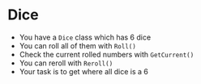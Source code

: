# Dice

- You have a `Dice` class which has 6 dice
- You can roll all of them with `Roll()`
- Check the current rolled numbers with `GetCurrent()`
- You can reroll with `Reroll()`
- Your task is to get where all dice is a 6

